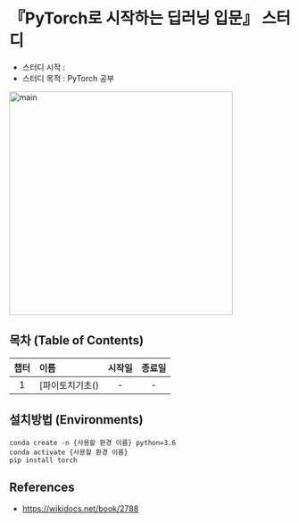 # 『PyTorch로 시작하는 딥러닝 입문』 스터디
- 스터디 시작 : 
- 스터디 목적 : PyTorch 공부

<img width="400" alt="main" src="https://user-images.githubusercontent.com/21326503/102883655-b60b3080-4493-11eb-96a5-8686248d474f.png">

## 목차 (Table of Contents)
|챕터|이름|시작일|종료일|
|:---:|:---|:---:|:---:|
|1|[파이토치기초()|-|-|


## 설치방법 (Environments)
```
conda create -n {사용할 환경 이름} python=3.6
conda activate {사용할 환경 이름}
pip install torch
```
## References
- https://wikidocs.net/book/2788